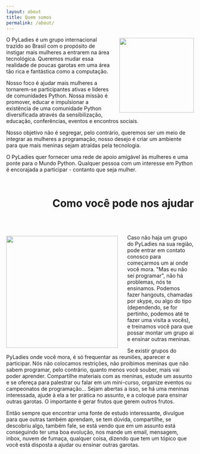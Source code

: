 ```yaml
---
layout: about
title: Quem somos
permalink: /about/
---
```

 
<img id="img-about" style="height:200px; margin-top:0.8%; margin-left: 5%;" src="../images/img-evento.jpg" align="right"> 
<p>
O PyLadies é um grupo internacional trazido ao Brasil com o propósito de instigar mais mulheres a entrarem na área tecnológica. Queremos mudar essa realidade de poucas garotas em uma área tão rica e fantástica como a computação.
</p>
<p>
Nosso foco é ajudar mais mulheres a tornarem-se participantes ativas e líderes de comunidades Python. Nossa missão é promover, educar e impulsionar a existência de uma comunidade Python diversificada através da sensibilização, educação, conferências, eventos e encontros sociais.
</p>
<p>
Nosso objetivo não é segregar, pelo contrário, queremos ser um meio de integrar as mulheres a programação, nosso desejo é criar um ambiente para que mais meninas sejam atraídas pela tecnologia.
</p>
<p>
O PyLadies quer fornecer uma rede de apoio amigável às mulheres e uma ponte para o Mundo Python. Qualquer pessoa com um interesse em Python é encorajada a participar - contanto que seja mulher. 
</p>

<header class="post-header">
	<h1 style="text-align: right; padding-bottom: 2%; padding-top: 5%;">
		Como você pode nos ajudar
	</h1>
</header>

<img id="img-about" style="height:300px; margin-top:0.8%; margin-right: 5%;" src="../images/img-evento2.jpg" align="left"> 
<p>
Caso não haja um grupo do PyLadies na sua região, pode entrar em contato conosco para começarmos um ai onde você mora. "Mas eu não sei programar", não há problemas, nós te ensinamos. Podemos fazer hangouts, chamadas por skype, ou algo do tipo (dependendo, se for pertinho, podemos até te fazer uma visita a vocês), e treinamos você para que possar montar um grupo ai e ensinar outras meninas. 
</p>
<p>
Se existir grupos do PyLadies onde você mora, é só frequentar as reuniões, aparecer e participar. Nós não colocamos restrições, não proibimos meninas que não sabem programar, pelo contrário, quanto menos você souber, mais vai poder aprender. Compartilhe materiais com as meninas, estude um assunto e se ofereça para palestrar ou falar em um mini-curso, organize eventos ou campeonatos de programação... Sejam abertas a isso, se há uma meninas interessada, ajude à ela a ter prática no assunto, e a coloque para ensinar outras garotas. O importante é gerar frutos que gerem outros frutos. 
</p>
<p>
Então sempre que encontrar uma fonte de estudo interessante, divulgue para que outras também aprendam, se tem dúvida, compartilhe, se descobriu algo, também fale, se está vendo que em um assunto está conseguindo ter uma boa evolução, nos mande um email, mensagem, inbox, nuvem de fumaça, qualquer coisa, dizendo que tem um tópico que você está disposta a ajudar ou ensinar outras garotas. 
</p> 
